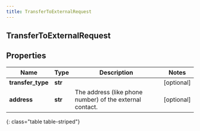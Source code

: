 ```yaml
---
title: TransferToExternalRequest
---
```

## TransferToExternalRequest

## Properties

|Name | Type | Description | Notes|
|------------ | ------------- | ------------- | -------------|
| **transfer_type** | **str** |  | [optional] |
| **address** | **str** | The address (like phone number) of the external contact. | [optional] |
{: class="table table-striped"}


